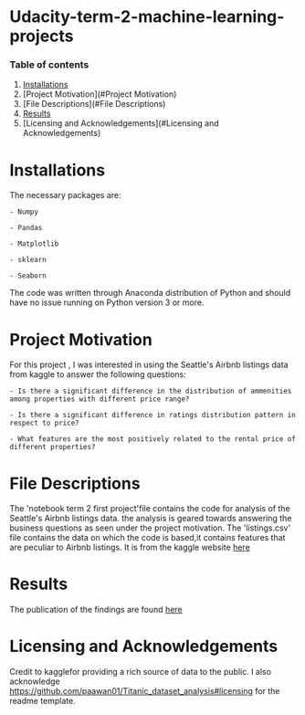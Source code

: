 # Udacity-term-2-machine-learning-projects
### Table of contents
  1. [Installations](#Installations)
  2. [Project Motivation](#Project Motivation)
  3. [File Descriptions](#File Descriptions)
  4. [Results](#Results)
  5. [Licensing and Acknowledgements](#Licensing and Acknowledgements)
  
   # Installations
  The necessary packages are:
  
    - Numpy
    
    - Pandas
    
    - Matplotlib
    
    - sklearn
    
    - Seaborn
   
   The code was written through Anaconda distribution of Python and should have no issue running on Python version 3 or more.
  
  # Project Motivation
  For this project , I was interested in using the Seattle's Airbnb listings data from kaggle to answer the following questions:
  
    - Is there a significant difference in the distribution of ammenities among properties with different price range?
    
    - Is there a significant difference in ratings distribution pattern in respect to price?
    
    - What features are the most positively related to the rental price of different properties?
    
  # File Descriptions
  The 'notebook term 2 first project'file  contains the code for analysis of the Seattle's Airbnb listings data. the analysis is geared towards answering the business questions as seen under the project motivation.
  The 'listings.csv' file contains the data on which the code is based,it contains features that are peculiar to Airbnb listings.
 It is from the kaggle website [here](https://www.kaggle.com/airbnb/seattle/data)
 
 # Results
 The publication of the findings are found [here](https://medium.com/@adegokedaniel4/analysing-seattles-airbnb-data-4c46e0f68429)
 
 # Licensing and Acknowledgements
 Credit to kagglefor providing a rich source of data to the public.
 I also acknowledge https://github.com/paawan01/Titanic_dataset_analysis#licensing for the readme template.

